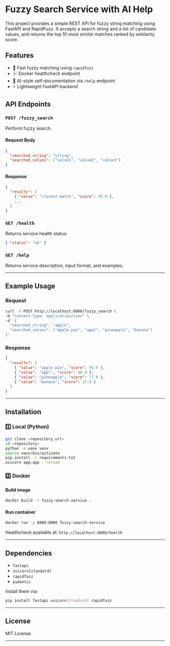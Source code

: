 # Fuzzy Search Service with AI Help

This project provides a simple REST API for fuzzy string matching using FastAPI and RapidFuzz.
It accepts a search string and a list of candidate values, and returns the top 10 most similar matches ranked by similarity score.

## Features

* 🚀 Fast fuzzy matching using `rapidfuzz`
* 🩺 Docker healthcheck endpoint
* 🤖 AI-style self-documentation via `/help` endpoint
* ⚡ Lightweight FastAPI backend

## API Endpoints

### `POST /fuzzy_search`

Perform fuzzy search.

#### Request Body

```json
{
  "searched_string": "string",
  "searched_values": ["value1", "value2", "value3"]
}
```

#### Response

```json
{
  "results": [
    { "value": "closest match", "score": 95.0 },
    ...
  ]
}
```

### `GET /health`

Returns service health status:

```json
{ "status": "ok" }
```

### `GET /help`

Returns service description, input format, and examples.

---

## Example Usage

### Request

```bash
curl -X POST http://localhost:8000/fuzzy_search \
-H "Content-Type: application/json" \
-d '{
  "searched_string": "apple",
  "searched_values": ["apple pie", "appl", "pineapple", "banana"]
}'
```

### Response

```json
{
  "results": [
    { "value": "apple pie", "score": 95.0 },
    { "value": "appl", "score": 90.0 },
    { "value": "pineapple", "score": 77.0 },
    { "value": "banana", "score": 27.0 }
  ]
}
```

---

## Installation

### 1️⃣ Local (Python)

```bash
git clone <repository_url>
cd <repository>
python -m venv venv
source venv/bin/activate
pip install -r requirements.txt
uvicorn app:app --reload
```

### 2️⃣ Docker

#### Build image

```bash
docker build -t fuzzy-search-service .
```

#### Run container

```bash
docker run -p 8000:8000 fuzzy-search-service
```

Healthcheck available at:
`http://localhost:8000/health`

---

## Dependencies

* `fastapi`
* `uvicorn[standard]`
* `rapidfuzz`
* `pydantic`

Install them via:

```bash
pip install fastapi uvicorn[standard] rapidfuzz
```

---

## License

MIT License

---